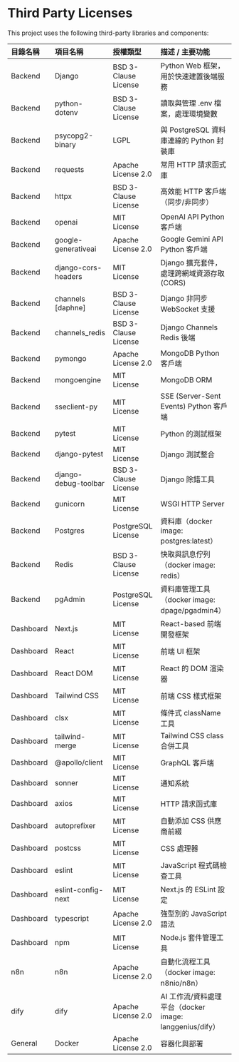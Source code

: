 # Third Party Licenses

This project uses the following third-party libraries and components:

| 目錄名稱 | 項目名稱 | 授權類型 | 描述 / 主要功能 |
| :--- | :--- | :--- | :--- |
| Backend | Django | BSD 3-Clause License | Python Web 框架，用於快速建置後端服務 |
| Backend | python-dotenv | BSD 3-Clause License | 讀取與管理 .env 檔案，處理環境變數 |
| Backend | psycopg2-binary | LGPL | 與 PostgreSQL 資料庫連線的 Python 封裝庫 |
| Backend | requests | Apache License 2.0 | 常用 HTTP 請求函式庫 |
| Backend | httpx | BSD 3-Clause License | 高效能 HTTP 客戶端（同步/非同步） |
| Backend | openai | MIT License | OpenAI API Python 客戶端 |
| Backend | google-generativeai | Apache License 2.0 | Google Gemini API Python 客戶端 |
| Backend | django-cors-headers | MIT License | Django 擴充套件，處理跨網域資源存取 (CORS) |
| Backend | channels [daphne] | BSD 3-Clause License | Django 非同步 WebSocket 支援 |
| Backend | channels_redis | BSD 3-Clause License | Django Channels Redis 後端 |
| Backend | pymongo | Apache License 2.0 | MongoDB Python 客戶端 |
| Backend | mongoengine | MIT License | MongoDB ORM |
| Backend | sseclient-py | MIT License | SSE (Server-Sent Events) Python 客戶端 |
| Backend | pytest | MIT License | Python 的測試框架 |
| Backend | django-pytest | MIT License | Django 測試整合 |
| Backend | django-debug-toolbar | BSD 3-Clause License | Django 除錯工具 |
| Backend | gunicorn | MIT License | WSGI HTTP Server |
| Backend | Postgres | PostgreSQL License | 資料庫（docker image: postgres:latest） |
| Backend | Redis | BSD 3-Clause License | 快取與訊息佇列（docker image: redis） |
| Backend | pgAdmin | PostgreSQL License | 資料庫管理工具（docker image: dpage/pgadmin4） |
| Dashboard | Next.js | MIT License | React-based 前端開發框架 |
| Dashboard | React | MIT License | 前端 UI 框架 |
| Dashboard | React DOM | MIT License | React 的 DOM 渲染器 |
| Dashboard | Tailwind CSS | MIT License | 前端 CSS 樣式框架 |
| Dashboard | clsx | MIT License | 條件式 className 工具 |
| Dashboard | tailwind-merge | MIT License | Tailwind CSS class 合併工具 |
| Dashboard | @apollo/client | MIT License | GraphQL 客戶端 |
| Dashboard | sonner | MIT License | 通知系統 |
| Dashboard | axios | MIT License | HTTP 請求函式庫 |
| Dashboard | autoprefixer | MIT License | 自動添加 CSS 供應商前綴 |
| Dashboard | postcss | MIT License | CSS 處理器 |
| Dashboard | eslint | MIT License | JavaScript 程式碼檢查工具 |
| Dashboard | eslint-config-next | MIT License | Next.js 的 ESLint 設定 |
| Dashboard | typescript | Apache License 2.0 | 強型別的 JavaScript 語法 |
| Dashboard | npm | MIT License | Node.js 套件管理工具 |
| n8n | n8n | Apache License 2.0 | 自動化流程工具（docker image: n8nio/n8n） |
| dify | dify | Apache License 2.0 | AI 工作流/資料處理平台（docker image: langgenius/dify） |
| General | Docker | Apache License 2.0 | 容器化與部署 |
